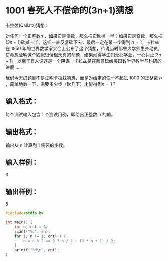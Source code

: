 # 1001 害死人不偿命的(3n+1)猜想

卡拉兹(Callatz)猜想：

对任何一个正整数$n$ ，如果它是偶数，那么把它砍掉一半；如果它是奇数，那么把$(3n+1)$砍掉一半。这样一直反复砍下去，最后一定在某一步得到 $n=1$。卡拉兹在 1950 年的世界数学家大会上公布了这个猜想，传说当时耶鲁大学师生齐动员，拼命想证明这个貌似很傻很天真的命题，结果闹得学生们无心学业，一心只证$(3n+1)$，以至于有人说这是一个阴谋，卡拉兹是在蓄意延缓美国数学界教学与科研的进展……

我们今天的题目不是证明卡拉兹猜想，而是对给定的任一不超过 1000 的正整数 $n$ ，简单地数一下，需要多少步（砍几下）才能得到$n=1$？

## 输入格式：
每个测试输入包含 1 个测试用例，即给出正整数 n 的值。

## 输出格式：
输出从 n 计算到 1 需要的步数。

## 输入样例：
3

## 输出样例：
5

```c
#include<stdio.h>

int main() {
    int n, cnt = 0;
    scanf("%d", &n);
    for (; n != 1; cnt++) {
        n = n % 2 == 0 ? n / 2 : (3 * n + 1) / 2;
    }
    printf("%d\n", cnt);
}
```